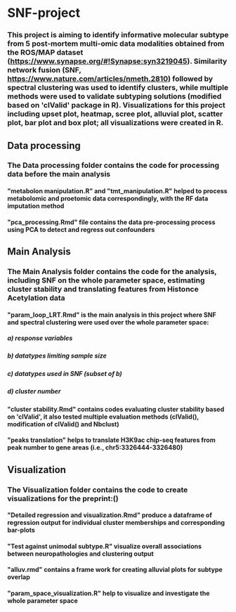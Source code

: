 # SNF-project
### This project is aiming to identify informative molecular subtype from 5 post-mortem multi-omic data modalities obtained from the ROS/MAP dataset (https://www.synapse.org/#!Synapse:syn3219045). Similarity network fusion (SNF, https://www.nature.com/articles/nmeth.2810) followed by spectral clustering was used to identify clusters, while multiple methods were used to validate subtyping solutions (modified based on 'clValid' package in R). Visualizations for this project including upset plot, heatmap, scree plot, alluvial plot, scatter plot, bar plot and box plot; all visualizations were created in R.

## Data processing
### The Data processing folder contains the code for processing data before the main analysis
#### "metabolon manipulation.R" and "tmt_manipulation.R" helped to process metabolomic and proetomic data correspondingly, with the RF data imputation method
#### "pca_processing.Rmd" file contains the data pre-processing process using PCA to detect and regress out confounders

## Main Analysis
### The Main Analysis folder contains the code for the analysis, including SNF on the whole parameter space, estimating cluster stability and translating features from Histonce Acetylation data
#### "param_loop_LRT.Rmd" is the main analysis in this project where SNF and spectral clustering were used over the whole parameter space:
#####  a) response variables
#####  b) datatypes limiting sample size
#####  c) datatypes used in SNF (subset of b)
#####  d) cluster number
#### "cluster stability.Rmd" contains codes evaluating cluster stability based on 'clValid', it also tested multiple evaluation methods (clValid(), modification of clValid() and Nbclust)
#### "peaks translation" helps to translate H3K9ac chip-seq features from peak number to gene areas (i.e., chr5:3326444-3326480)

## Visualization
### The Visualization folder contains the code to create visualizations for the preprint:()
#### "Detailed regression and visualization.Rmd" produce a dataframe of regression output for individual cluster memberships and corresponding bar-plots
#### "Test against unimodal subtype.R" visualize overall associations between neuropathologies and clustering output
#### "alluv.rmd" contains a frame work for creating alluvial plots for subtype overlap
#### "param_space_visualization.R" help to visualize and investigate the whole parameter space

